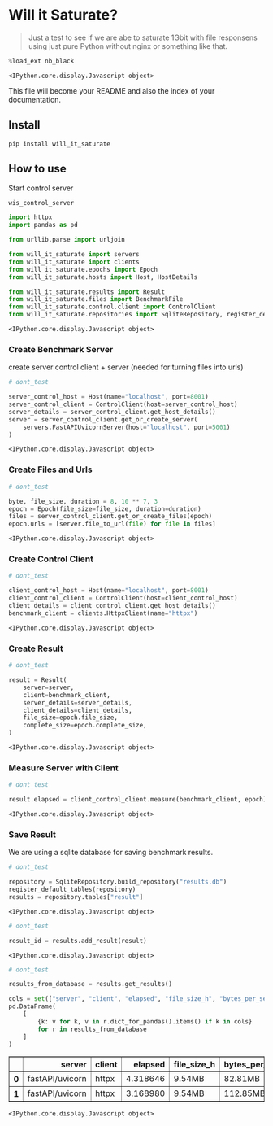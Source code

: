 # Will it Saturate?
> Just a test to see if we are abe to saturate 1Gbit with file responsens using just pure Python without nginx or something like that. 


```python
%load_ext nb_black
```


    <IPython.core.display.Javascript object>


This file will become your README and also the index of your documentation.

## Install

`pip install will_it_saturate`

## How to use

Start control server

`wis_control_server`

```python
import httpx
import pandas as pd

from urllib.parse import urljoin

from will_it_saturate import servers
from will_it_saturate import clients
from will_it_saturate.epochs import Epoch
from will_it_saturate.hosts import Host, HostDetails

from will_it_saturate.results import Result
from will_it_saturate.files import BenchmarkFile
from will_it_saturate.control.client import ControlClient
from will_it_saturate.repositories import SqliteRepository, register_default_tables
```


    <IPython.core.display.Javascript object>


### Create Benchmark Server

create server control client + server (needed for turning files into urls)

```python
# dont_test

server_control_host = Host(name="localhost", port=8001)
server_control_client = ControlClient(host=server_control_host)
server_details = server_control_client.get_host_details()
server = server_control_client.get_or_create_server(
    servers.FastAPIUvicornServer(host="localhost", port=5001)
)
```


    <IPython.core.display.Javascript object>


### Create Files and Urls

```python
# dont_test

byte, file_size, duration = 8, 10 ** 7, 3
epoch = Epoch(file_size=file_size, duration=duration)
files = server_control_client.get_or_create_files(epoch)
epoch.urls = [server.file_to_url(file) for file in files]
```


    <IPython.core.display.Javascript object>


### Create Control Client

```python
# dont_test

client_control_host = Host(name="localhost", port=8001)
client_control_client = ControlClient(host=client_control_host)
client_details = client_control_client.get_host_details()
benchmark_client = clients.HttpxClient(name="httpx")
```


    <IPython.core.display.Javascript object>


### Create Result

```python
# dont_test

result = Result(
    server=server,
    client=benchmark_client,
    server_details=server_details,
    client_details=client_details,
    file_size=epoch.file_size,
    complete_size=epoch.complete_size,
)
```


    <IPython.core.display.Javascript object>


### Measure Server with Client

```python
# dont_test

result.elapsed = client_control_client.measure(benchmark_client, epoch)
```


    <IPython.core.display.Javascript object>


### Save Result

We are using a sqlite database for saving benchmark results.

```python
# dont_test

repository = SqliteRepository.build_repository("results.db")
register_default_tables(repository)
results = repository.tables["result"]
```


    <IPython.core.display.Javascript object>


```python
# dont_test

result_id = results.add_result(result)
```


    <IPython.core.display.Javascript object>


```python
# dont_test

results_from_database = results.get_results()

cols = set(["server", "client", "elapsed", "file_size_h", "bytes_per_second_h"])
pd.DataFrame(
    [
        {k: v for k, v in r.dict_for_pandas().items() if k in cols}
        for r in results_from_database
    ]
)
```




<div>
<style scoped>
    .dataframe tbody tr th:only-of-type {
        vertical-align: middle;
    }

    .dataframe tbody tr th {
        vertical-align: top;
    }

    .dataframe thead th {
        text-align: right;
    }
</style>
<table border="1" class="dataframe">
  <thead>
    <tr style="text-align: right;">
      <th></th>
      <th>server</th>
      <th>client</th>
      <th>elapsed</th>
      <th>file_size_h</th>
      <th>bytes_per_second_h</th>
    </tr>
  </thead>
  <tbody>
    <tr>
      <th>0</th>
      <td>fastAPI/uvicorn</td>
      <td>httpx</td>
      <td>4.318646</td>
      <td>9.54MB</td>
      <td>82.81MB</td>
    </tr>
    <tr>
      <th>1</th>
      <td>fastAPI/uvicorn</td>
      <td>httpx</td>
      <td>3.168980</td>
      <td>9.54MB</td>
      <td>112.85MB</td>
    </tr>
  </tbody>
</table>
</div>




    <IPython.core.display.Javascript object>

